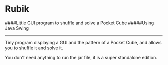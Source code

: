 Rubik
========
####Little GUI program to shuffle and solve a Pocket Cube
#####Using Java Swing

--------------------------------------------------------

Tiny program displaying a GUI and the pattern of a Pocket Cube, and allows you to shuffle it and solve it.

You don't need anything to run the jar file, it is a super standalone edition.